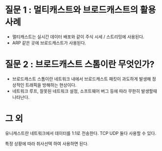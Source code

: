 # 질문 1 : 멀티캐스트와 브로드캐스트의 활용 사례

- 멀티캐스트는 실시간 데이터 배포와 같이 주식 시세 / 스트리밍에 사용된다.
- ARP 같은 곳에 브로드캐스트가 사용된다.


# 질문 2 : 브로드캐스트 스톰이란 무엇인가?

- 브로드캐스트 스톰이란 네트워크 내에서 브로드캐스트 패킷이 과도하게 발생해 정상적인 트래픽을 방해하는 현상이다.
- 네트워크 루프, 잘못된 네트워크 설정, 소프트웨어 버그 등에 따라 무한히 발생할때 나타난다.

# 그 외 

유니캐스트란 네트워크에서 데이터를 1:1로 전송한다.
TCP UDP 둘다 사용할 수 있다.

특정 상황에 따라 취사선택 하여 사용하면 된다.
